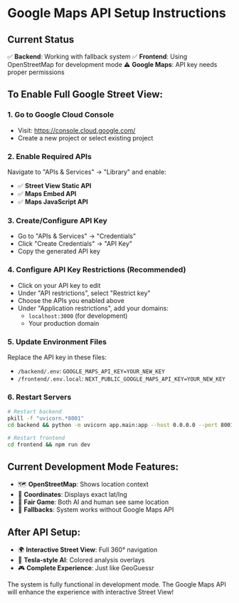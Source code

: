 # Google Maps API Setup Instructions

## Current Status
✅ **Backend**: Working with fallback system
✅ **Frontend**: Using OpenStreetMap for development mode
⚠️ **Google Maps**: API key needs proper permissions

## To Enable Full Google Street View:

### 1. Go to Google Cloud Console
- Visit: https://console.cloud.google.com/
- Create a new project or select existing project

### 2. Enable Required APIs
Navigate to "APIs & Services" → "Library" and enable:
- ✅ **Street View Static API**
- ✅ **Maps Embed API** 
- ✅ **Maps JavaScript API**

### 3. Create/Configure API Key
- Go to "APIs & Services" → "Credentials"
- Click "Create Credentials" → "API Key"
- Copy the generated API key

### 4. Configure API Key Restrictions (Recommended)
- Click on your API key to edit
- Under "API restrictions", select "Restrict key"
- Choose the APIs you enabled above
- Under "Application restrictions", add your domains:
  - `localhost:3000` (for development)
  - Your production domain

### 5. Update Environment Files
Replace the API key in these files:
- `/backend/.env`: `GOOGLE_MAPS_API_KEY=YOUR_NEW_KEY`
- `/frontend/.env.local`: `NEXT_PUBLIC_GOOGLE_MAPS_API_KEY=YOUR_NEW_KEY`

### 6. Restart Servers
```bash
# Restart backend
pkill -f "uvicorn.*8001"
cd backend && python -m uvicorn app.main:app --host 0.0.0.0 --port 8001

# Restart frontend  
cd frontend && npm run dev
```

## Current Development Mode Features:
- 🗺️ **OpenStreetMap**: Shows location context
- 📍 **Coordinates**: Displays exact lat/lng
- 🎯 **Fair Game**: Both AI and human see same location
- 🔄 **Fallbacks**: System works without Google Maps API

## After API Setup:
- 🌍 **Interactive Street View**: Full 360° navigation
- 🚗 **Tesla-style AI**: Colored analysis overlays
- 🎮 **Complete Experience**: Just like GeoGuessr

The system is fully functional in development mode. The Google Maps API will enhance the experience with interactive Street View!
